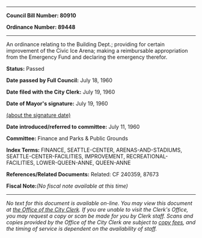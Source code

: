 

********

**Council Bill Number: 80910**
   
**Ordinance Number: 89448**
********

 An ordinance relating to the Building Dept.; providing for certain improvement of the Civic Ice Arena; making a reimbursable appropriation from the Emergency Fund and declaring the emergency therefor.

**Status:** Passed
   
**Date passed by Full Council:** July 18, 1960
   
**Date filed with the City Clerk:** July 19, 1960
   
**Date of Mayor's signature:** July 19, 1960
   
[(about the signature date)](/~public/approvaldate.htm)
   
   
   
**Date introduced/referred to committee:** July 11, 1960
   
**Committee:** Finance and Parks & Public Grounds
   
   
**Index Terms:** FINANCE, SEATTLE-CENTER, ARENAS-AND-STADIUMS, SEATTLE-CENTER-FACILITIES, IMPROVEMENT, RECREATIONAL-FACILITIES, LOWER-QUEEN-ANNE, QUEEN-ANNE

**References/Related Documents:** Related: CF 240359, 87673

**Fiscal Note:**_(No fiscal note available at this time)_
********

_No text for this document is available on-line. You may view this document at [the Office of the City Clerk](http://www.seattle.gov/leg/clerk/contactUs.htm). If you are unable to visit the Clerk's Office, you may request a copy or scan be made for you by Clerk staff. Scans and copies provided by the Office of the City Clerk are subject to [copy fees](http://clerk.seattle.gov/~public/clerkfees.htm), and the timing of service is dependent on the availability of staff._

